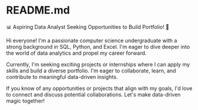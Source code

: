 # README.md
📊 Aspiring Data Analyst Seeking Opportunities to Build Portfolio! 🚀

Hi everyone! I'm a passionate computer science undergraduate with a strong background in SQL, Python, and Excel. I'm eager to dive deeper into the world of data analytics and propel my career forward.

Currently, I'm seeking exciting projects or internships where I can apply my skills and build a diverse portfolio. I'm eager to collaborate, learn, and contribute to meaningful data-driven insights.

If you know of any opportunities or projects that align with my goals, I'd love to connect and discuss potential collaborations. Let's make data-driven magic together! 
